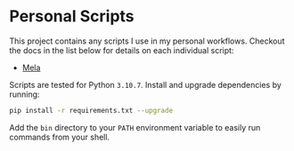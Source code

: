 # Personal Scripts
This project contains any scripts I use in my personal workflows.
Checkout the docs in the list below for details on each individual script:

- [Mela](./mela/README.md)

Scripts are tested for Python `3.10.7`. Install and upgrade dependencies by running:

```bash
pip install -r requirements.txt --upgrade
```

Add the `bin` directory to your `PATH` environment variable to easily run commands from your shell.